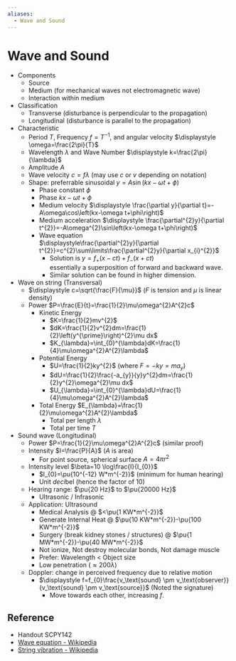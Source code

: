 ```yaml
---
aliases:
  - Wave and Sound
---
```


# Wave and Sound

- Components
	- Source
	- Medium (for mechanical waves not electromagnetic wave)
	- Interaction within medium
- Classification
	- Transverse (disturbance is perpendicular to the propagation)
	- Longitudinal (disturbance is parallel to the propagation)
- Characteristic
	- Period $T$, Frequency $f=T^{-1}$, and angular velocity $\displaystyle \omega=\frac{2\pi}{T}$
	- Wavelength $\lambda$ and Wave Number $\displaystyle k=\frac{2\pi}{\lambda}$
	- Amplitude $A$
	- Wave velocity $c=f\lambda$ (may use $c$ or $v$ depending on notation)
	- Shape: preferrable sinusoidal $y=A\sin\left(kx-\omega t+\phi\right)$
		- Phase constant $\phi$
		- Phase $kx-\omega t+\phi$
		- Medium velocity $\displaystyle \frac{\partial y}{\partial t}=-A\omega\cos\left(kx-\omega t+\phi\right)$
		- Medium acceleration $\displaystyle \frac{\partial^{2}y}{\partial t^{2}}=-A\omega^{2}\sin\left(kx-\omega t+\phi\right)$
		- Wave equation  
		  $\displaystyle\frac{\partial^{2}y}{\partial t^{2}}=c^{2}\sum\limits\frac{\partial^{2}y}{\partial x_{i}^{2}}$
			- Solution is $y=f_{+}\left(x-ct\right)+f_{-}\left(x+ct\right)$  
			  essentially a superposition of forward and backward wave.
			- Similar solution can be found in higher dimension.
- Wave on string (Transversal)
	- $\displaystyle c=\sqrt{\frac{F}{\mu}}$ ($F$ is tension and $\mu$ is linear density)
	- Power $P=\frac{E}{t}=\frac{1}{2}\mu\omega^{2}A^{2}c$
		- Kinetic Energy
			- $K=\frac{1}{2}mv^{2}$
			- $dK=\frac{1}{2}v^{2}dm=\frac{1}{2}\left(y^{\prime}\right)^{2}\mu dx$
			- $K_{\lambda}=\int_{0}^{\lambda}dK=\frac{1}{4}\mu\omega^{2}A^{2}\lambda$
		- Potential Energy
			- $U=\frac{1}{2}ky^{2}$ (where $F=-ky=ma_{y}$)
			- $dU=\frac{1}{2}\frac{-a_{y}}{y}y^{2}dm=\frac{1}{2}y^{2}\omega^{2}\mu dx$
			- $U_{\lambda}=\int_{0}^{\lambda}dU=\frac{1}{4}\mu\omega^{2}A^{2}\lambda$
		- Total Energy $E_{\lambda}=\frac{1}{2}\mu\omega^{2}A^{2}\lambda$
			- Total per length $\lambda$
			- Total per time $T$
- Sound wave (Longitudinal)
	- Power $P=\frac{1}{2}\mu\omega^{2}A^{2}c$ (similar proof)
	- Intensity $I=\frac{P}{A}$ ($A$ is area)
		- For point source, spherical surface $A=4\pi r^{2}$
	- Intensity level $\beta=10 \log\frac{I}{I_{0}}$
		- $I_{0}=\pu{10^{-12} W*m^{-2}}$ (minimum for human hearing)
		- Unit *deci*bel (hence the factor of $10$)
	- Hearing range: $\pu{20 Hz}$ to $\pu{20000 Hz}$
		- Ultrasonic / Infrasonic
	- Application: Ultrasound
		- Medical Analysis @ $<\pu{1 KW*m^{-2}}$
		- Generate Internal Heat @ $\pu{10 KW*m^{-2}}-\pu{100 KW*m^{-2}}$
		- Surgery (break kidney stones / structures) @ $\pu{1 MW*m^{-2}}-\pu{40 MW*m^{-2}}$
		- Not ionize, Not destroy molecular bonds, Not damage muscle
		- Prefer: Wavelength < Object size
		- Low penetration ($\approx 200\lambda$)
	- Doppler: change in perceived frequency due to relative motion
		- $\displaystyle f=f_{0}\frac{v_\text{sound} \pm v_\text{observer}}{v_\text{sound} \pm v_\text{source}}$ (Noted the signature)
			- Move towards each other, increasing $f$.

## Reference

- Handout SCPY142
- [Wave equation - Wikipedia](https://en.wikipedia.org/wiki/Wave_equation)
- [String vibration - Wikipedia](https://en.wikipedia.org/wiki/String_vibration)
